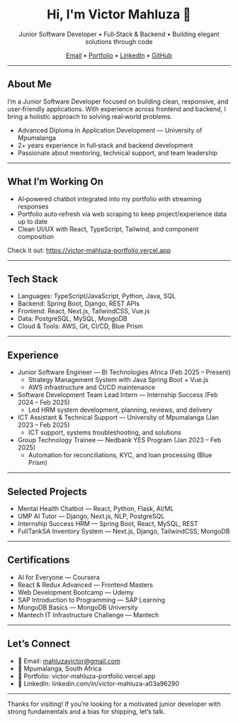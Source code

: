 <!-- Banner -->
<h1 align="center">Hi, I'm Victor Mahluza 👋</h1>
<p align="center">
  Junior Software Developer • Full‑Stack & Backend • Building elegant solutions through code
</p>

<p align="center">
  <a href="mailto:mahluzavictor@gmail.com">Email</a> •
  <a href="https://victor-mahluza-portfolio.vercel.app" target="_blank">Portfolio</a> •
  <a href="https://www.linkedin.com/in/victor-mahluza-a03a96290" target="_blank">LinkedIn</a> •
  <a href="https://github.com/VMahluza" target="_blank">GitHub</a>
</p>

---

## About Me
I’m a Junior Software Developer focused on building clean, responsive, and user‑friendly applications. With experience across frontend and backend, I bring a holistic approach to solving real‑world problems.

- Advanced Diploma in Application Development — University of Mpumalanga
- 2+ years experience in full‑stack and backend development
- Passionate about mentoring, technical support, and team leadership

---

## What I’m Working On
- AI‑powered chatbot integrated into my portfolio with streaming responses
- Portfolio auto‑refresh via web scraping to keep project/experience data up to date
- Clean UI/UX with React, TypeScript, Tailwind, and component composition

Check it out: https://victor-mahluza-portfolio.vercel.app

---

## Tech Stack
- Languages: TypeScript/JavaScript, Python, Java, SQL
- Backend: Spring Boot, Django, REST APIs
- Frontend: React, Next.js, TailwindCSS, Vue.js
- Data: PostgreSQL, MySQL, MongoDB
- Cloud & Tools: AWS, Git, CI/CD, Blue Prism

---

## Experience
- Junior Software Engineer — BI Technologies Africa (Feb 2025 – Present)
  - Strategy Management System with Java Spring Boot + Vue.js
  - AWS infrastructure and CI/CD maintenance
- Software Development Team Lead Intern — Internship Success (Feb 2024 – Feb 2025)
  - Led HRM system development, planning, reviews, and delivery
- ICT Assistant & Technical Support — University of Mpumalanga (Jan 2023 – Feb 2025)
  - ICT support, systems troubleshooting, and solutions
- Group Technology Trainee — Nedbank YES Program (Jan 2023 – Feb 2025)
  - Automation for reconciliations, KYC, and loan processing (Blue Prism)

---

## Selected Projects
- Mental Health Chatbot — React, Python, Flask, AI/ML
- UMP AI Tutor — Django, Next.js, NLP, PostgreSQL
- Internship Success HRM — Spring Boot, React, MySQL, REST
- FullTankSA Inventory System — Next.js, Django, TailwindCSS, MongoDB

---

## Certifications
- AI for Everyone — Coursera
- React & Redux Advanced — Frontend Masters
- Web Development Bootcamp — Udemy
- SAP Introduction to Programming — SAP Learning
- MongoDB Basics — MongoDB University
- Mantech IT Infrastructure Challenge — Mantech

---

## Let’s Connect
- 📧 Email: mahluzavictor@gmail.com  
- 📍 Mpumalanga, South Africa  
- 🔗 Portfolio: victor-mahluza-portfolio.vercel.app  
- 💼 LinkedIn: linkedin.com/in/victor-mahluza-a03a96290  

---

<!-- GitHub Stats (optional) -->
<!--
<p align="center">
  <img src="https://github-readme-stats.vercel.app/api?username=VMahluza&show_icons=true&theme=transparent" alt="Victor's GitHub stats" />
</p>
-->

Thanks for visiting! If you’re looking for a motivated junior developer with strong fundamentals and a bias for shipping, let’s talk.
